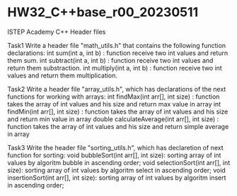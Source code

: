 # HW32_C++base_r00_20230511
ISTEP Academy
C++
Header files

Task1
Write a header file "math_utils.h" that contains the following function declarations:
int sum(int a, int b)			: function receive two int values and return them sum.
int subtract(int a, int b)	: function receive two int values and return them substraction.
int multiply(int a, int b)	: function receive two int values and return them multiplication.

Task2
Write a header file "array_utils.h", which has declarations of the next functions
for working with arrays:
int findMax(int arr[], int size) : function takes the array of int values and his size and return max value in array
int findMin(int arr[], int size) : function takes the array of int values and his size and return min value in array
double calculateAverage(int arr[], int size) : function takes the array of int values and his size and return simple average in array

Task3
Write the header file "sorting_utils.h", which has declaretion of next function for sorting:
void bubbleSort(int arr[], int size): sorting array of int values by algoritm bubble in ascending order;
void selectionSort(int arr[], int size): sorting array of int values by algoritm select in ascending order;
void insertionSort(int arr[], int size): sorting array of int values by algoritm insert in ascending order;
